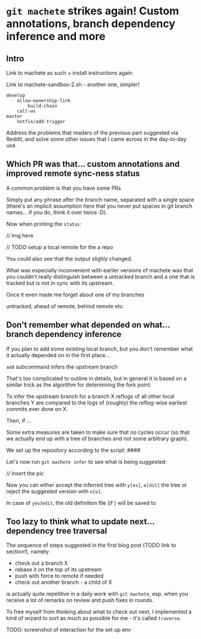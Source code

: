 
# `git machete` strikes again! Custom annotations, branch dependency inference and more

## Intro


Link to machete as such + install instructions again

Link to machete-sandbox-2.sh - another one, simpler!

```
develop
    allow-ownership-link
        build-chain
    call-ws
master
    hotfix/add-trigger
```

Address the problems that readers of the previous part suggested via Reddit, and solve some other issues that I came across in the day-to-day use.

## Which PR was that... custom annotations and improved remote sync-ness status

A common problem is that you have some PRs

Simply put any phrase after the branch name, separated with a single space (there's an implicit assumption here that you never put spaces in git branch names... if you do, think it over twice :D).

Now when printing the `status`:

// Img here

// TODO setup a local remote for the a repo

You could also see that the output slighly changed.

What was especially inconvenient with earlier versions of machete was that you couldn't really distinguish between a untracked branch and a one that is tracked but is not in sync with its upstream.

Once it even made me forget about one of my branches

untracked, ahead of remote, behind remote etc.

## Don't remember what depended on what... branch dependency inference

If you plan to add some existing local branch, but you don't remember what it actually depended on in the first place...

`add` subcommand infers the upstream branch

That's too complicated to outline in details, but in general it is based on a similar trick as the algorithm for determining the fork point:

To infer the upstream branch for a branch X
reflogs of all other local branches Y are compared to the logs of (roughly) the reflog-wise earliest commits ever done on X.

Then, if ...

Some extra measures are taken to make sure that no cycles occur (so that we actually end up with a tree of branches and not some arbitrary graph).

We set up the repository according to the script: ####

Let's now run `git machete infer` to see what is being suggested:

// Insert the pic

Now you can either accept the inferred tree with `y[es]`, `e[dit]` the tree or reject the suggested version with `n[o]`.

In case of `yes`/`edit`, the old definition file (if ) will be saved to 

## Too lazy to think what to update next... dependency tree traversal

The sequence of steps suggested in the first blog post (TODO link to section!), namely:

* check out a branch X
* rebase it on the top of its upstream
* push with force to remote if needed
* check out another branch - a child of X

is actually quite repetitive in a daily work with `git machete`, esp. when you receive a lot of remarks on review and push fixes in rounds.

To free myself from thinking about what to check out next, I implemented a kind of wizard to sort as much as possible for me - it's called `traverse`.

TODO: screenshot of interaction for the set up env


